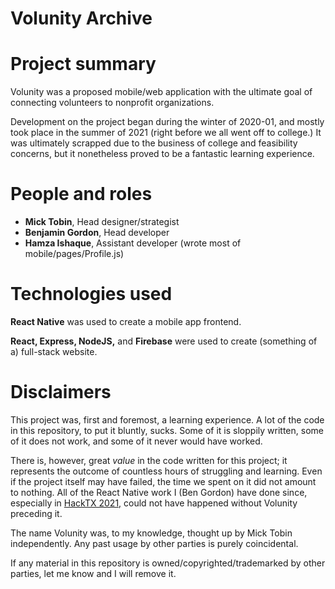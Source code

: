 # Volunity Archive

# Project summary


Volunity was a proposed mobile/web application with the ultimate goal of connecting volunteers to nonprofit organizations. 

Development on the project began during the winter of 2020-01, and mostly took place in the summer of 2021 (right before we all went off to college.) It was ultimately scrapped due to the business of college and feasibility concerns, but it nonetheless proved to be a fantastic learning experience.

# People and roles


- **Mick Tobin**, Head designer/strategist
- **Benjamin Gordon**, Head developer
- **Hamza Ishaque**, Assistant developer (wrote most of mobile/pages/Profile.js)

# Technologies used


**React Native** was used to create a mobile app frontend.

**React, Express, NodeJS,** and **Firebase** were used to create (something of a) full-stack website. 


# Disclaimers

This project was, first and foremost, a learning experience. A lot of the code in this repository, to put it bluntly, sucks. Some of it is sloppily written, some of it does not work, and some of it never would have worked. 

There is, however, great *value* in the code written for this project; it represents the outcome of countless hours of struggling and learning. Even if the project itself may have failed, the time we spent on it did not amount to nothing.
All of the React Native work I (Ben Gordon) have done since, especially in [HackTX 2021,](https://github.com/consilia-proj/consilia-mobile-app) could not have happened without Volunity preceding it.

The name Volunity was, to my knowledge, thought up by Mick Tobin independently. Any past usage by other parties is purely coincidental.

If any material in this repository is owned/copyrighted/trademarked by other parties, let me know and I will remove it.
